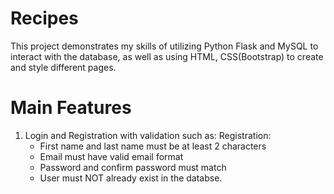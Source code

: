 # Recipes

This project demonstrates my skills of utilizing Python Flask and MySQL to interact with the database, as well as using HTML, CSS(Bootstrap) to create and style different pages. 

# Main Features
1. Login and Registration with validation such as:
  Registration: 
    - First name and last name must be at least 2 characters
    - Email must have valid email format
    - Password and confirm password must match
    - User must NOT already exist in the databse. 
